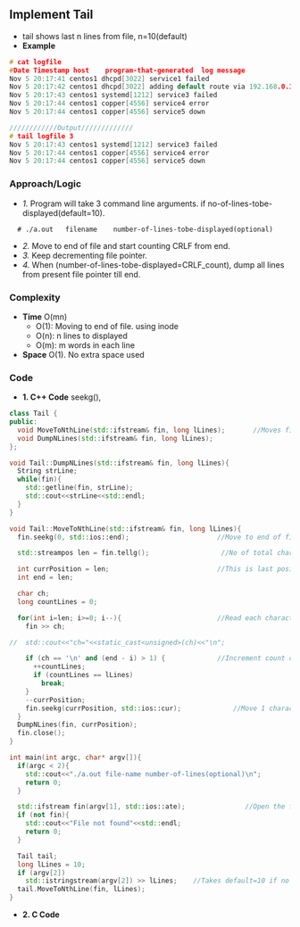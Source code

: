 ## Implement Tail
- tail shows last n lines from file, n=10(default)
- **Example**
```c
# cat logfile
#Date Timestamp host    program-that-generated  log message
Nov 5 20:17:41 centos1 dhcpd[3022] service1 failed
Nov 5 20:17:42 centos1 dhcpd[3022] adding default route via 192.168.0.1 metric 0
Nov 5 20:17:43 centos1 systemd[1212] service3 failed
Nov 5 20:17:44 centos1 copper[4556] service4 error
Nov 5 20:17:44 centos1 copper[4556] service5 down

////////////Output/////////////
# tail logfile 3
Nov 5 20:17:43 centos1 systemd[1212] service3 failed
Nov 5 20:17:44 centos1 copper[4556] service4 error
Nov 5 20:17:44 centos1 copper[4556] service5 down
```

### Approach/Logic
- *1.* Program will take 3 command line arguments. if no-of-lines-tobe-displayed(default=10).
```
  # ./a.out   filename    number-of-lines-tobe-displayed(optional)
```
- *2.* Move to end of file and start counting CRLF from end. 
- *3.* Keep decrementing file pointer. 
- *4.* When (number-of-lines-tobe-displayed=CRLF_count), dump all lines from present file pointer till end.

### Complexity
- **Time** O(mn)
  - O(1): Moving to end of file. using inode
  - O(n): n lines to displayed
  - O(m): m words in each line
- **Space** O(1). No extra space used

### Code
- **1. C++ Code**
seekg(), 
```c++
class Tail {
public:
  void MoveToNthLine(std::ifstream& fin, long lLines);       //Moves file pointer to nth line from End
  void DumpNLines(std::ifstream& fin, long lLines);
};

void Tail::DumpNLines(std::ifstream& fin, long lLines){
  String strLine;
  while(fin){
    std::getline(fin, strLine);
    std::cout<<strLine<<std::endl;
  }
}

void Tail::MoveToNthLine(std::ifstream& fin, long lLines){
  fin.seekg(0, std::ios::end);                      //Move to end of file

  std::streampos len = fin.tellg();                  //No of total characters in file

  int currPosition = len;                           //This is last position in file
  int end = len;

  char ch;
  long countLines = 0;

  for(int i=len; i>=0; i--){                        //Read each character from end
    fin >> ch;

//  std::cout<<"ch="<<static_cast<unsigned>(ch)<<"\n";

    if (ch == '\n' and (end - i) > 1) {             //Increment count on New line only
      ++countLines;
      if (countLines == lLines)
        break;
    }
    --currPosition;
    fin.seekg(currPosition, std::ios::cur);             //Move 1 character backward
  }
  DumpNLines(fin, currPosition);
  fin.close();
}

int main(int argc, char* argv[]){
  if(argc < 2){
    std::cout<<"./a.out file-name number-of-lines(optional)\n";
    return 0;
  }

  std::ifstream fin(argv[1], std::ios::ate);               //Open the file
  if (not fin){
    std::cout<<"File not found"<<std::endl;
    return 0;
  }

  Tail tail;
  long lLines = 10;
  if (argv[2])
    std::istringstream(argv[2]) >> lLines;    //Takes default=10 if no input provided
  tail.MoveToNthLine(fin, lLines);
}
```

- **2. C Code**
```c

```
